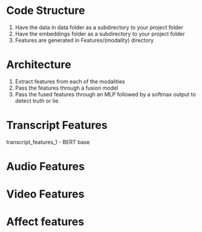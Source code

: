 # Code Structure
1. Have the data in data folder as a subdirectory to your project folder
2. Have the embeddings folder as a subdirectory to your project folder
3. Features are generated in Features/(modality) directory
# Architecture
1. Extract features from each of the modalities
2. Pass the features through a fusion model
3. Pass the fused features through an MLP followed by a softmax output to detect truth or lie.
# Transcript Features
transcript_features_1 - BERT base

# Audio Features

# Video Features

# Affect features